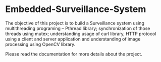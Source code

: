 # Embedded-Surveillance-System

The objective of this project is to build a Surveillance system using multithreading programing – Pthread library; synchronization of those threads using mutex; understanding usage of curl library, HTTP protocol using a client and server application and understanding of image processing using OpenCV library.

Please read the documentation for more details about the project.
